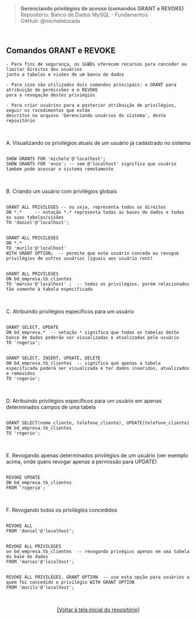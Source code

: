 > **Gerenciando privilégios de acesso (comandos GRANT e REVOKE)**  
> Repositório: Banco de Dados MySQL - Fundamentos  
> GitHub: @michelelozada
&nbsp;
     
&nbsp;  
## Comandos GRANT e REVOKE
```
- Para fins de segurança, os SGBDs oferecem recursos para conceder ou limitar direitos dos usuários
junto a tabelas e visões de um banco de dados  
  
- Para isso são utilizados dois comandos principais: o GRANT para atribuição de permissões e o REVOKE 
para a revogação destes priviégios  
  
- Para criar usuários para a posterior atribuição de privilégios, seguir os rocedimentos que estão 
descritos no arquivo 'Gerenciando usuários do sistema', deste repositório  
```
     
&nbsp;  

A. Visualizando os privilégios atuais de um usuário já cadastrado no sistema
```mysql

SHOW GRANTS FOR 'michele'@'localhost';
SHOW GRANTS FOR 'enzo'; -- sem @'localhost' significa que usuário também pode acessar o sistema remotamente
```
&nbsp;   

B. Criando um usuário com privilégios globais
```mysql

GRANT ALL PRIVILEGES -- ou seja, representa todos os direitos
ON *.*     -- notação *.* representa todas as bases de dados e todas as suas tabelas/visões
TO 'daniel'@'localhost'; 
```

```mysql

GRANT ALL PRIVILEGES
ON *.* 
TO 'murilo'@'localhost' 
WITH GRANT OPTION;  -- permite que este usuário conceda ou revogue privilégios de outros usuários (iguais aos usuário root)
```

```mysql

GRANT ALL PRIVILEGES
ON bd_empresa.tb_clientes 
TO 'marcos'@'localhost' ;  -- todos os privilégios, porém relacionados tão somente à tabela especificada
```
     
&nbsp;   

C. Atribuindo privilégios específicos para um usuário
```mysql

GRANT SELECT, UPDATE
ON bd_empresa.*  -- notação * significa que todas as tabelas deste banco de dados poderão ser visualizadas e atualizadas pelo usuário
TO 'rogerio';
```

```mysql

GRANT SELECT, INSERT, UPDATE, DELETE
ON bd_empresa.tb_clientes  -- significa que apenas a tabela especificada poderá ser visualizada e ter dados inseridos, atualizados e removidos
TO 'rogerio';
```

&nbsp;   

D. Atribuindo privilégios específicos para um usuário em apenas determinados campos de uma tabela
```mysql

GRANT SELECT(nome_cliente, telefone_cliente), UPDATE(telefone_cliente)
ON bd_empresa.tb_clientes 
TO 'rogerio';
```
     
&nbsp;   

E. Revogando apenas determinados privilégios de um usuário (ver exemplo acima, onde quero revogar apenas a permissão para UPDATE)
```mysql

REVOKE UPDATE
ON bd_empresa.tb_clientes
FROM 'rogerio';
```
     
&nbsp;    

F. Revogando todos os privilégios concedidos
```mysql

REVOKE ALL
FROM 'daniel'@'localhost';
```

```mysql

REVOKE ALL PRIVILEGES
on bd_empresa.tb_clientes  -- revogando privégios apenas em uma tabela da base de dados
FROM 'marcos'@'localhost';
```

```mysql

REVOKE ALL PRIVILEGES, GRANT OPTION  -- use esta opção para usuários a quem foi concedido o privilégio WITH GRANT OPTION
FROM 'murilo'@'localhost';
```

&nbsp;

<div align="center">
<a href="https://github.com/michelelozada/MySQL-Study-Notes">[Voltar à tela inicial do repositório]</a>
</div>